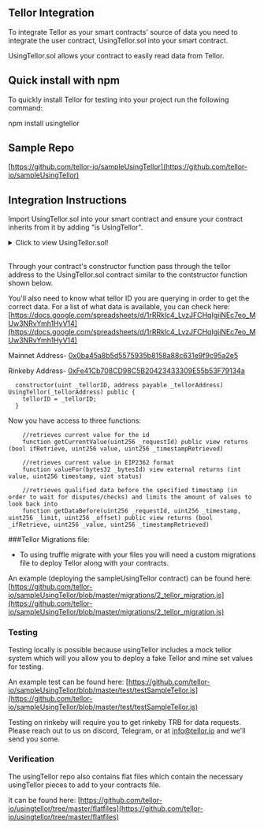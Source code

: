 ## Tellor Integration

To integrate Tellor as your smart contracts' source of data you need to integrate the user contract, UsingTellor.sol into your smart contract.

UsingTellor.sol allows your contract to easily read data from Tellor. 

## Quick install with npm
To quickly install Tellor for testing into your project run the following command: 

   npm install usingtellor

## Sample Repo

[https://github.com/tellor-io/sampleUsingTellor](https://github.com/tellor-io/sampleUsingTellor)

## Integration Instructions

Import UsingTellor.sol into your smart contract and ensure your contract inherits from it by adding "is UsingTellor".

<details>
  <summary>Click to view UsingTellor.sol!</summary>

```solidity
pragma solidity ^0.5.0;

import "../contracts/testContracts/TellorMaster.sol";
import "../contracts/libraries/TellorLibrary.sol";//imported for testing ease
import "../contracts/testContracts/Tellor.sol";//imported for testing ease
import "./OracleIDDescriptions.sol";
import "../contracts/interfaces/EIP2362Interface.sol";

/**
* @title UserContract
* This contracts creates for easy integration to the Tellor System
* by allowing smart contracts to read data off Tellor
*/
contract UsingTellor is EIP2362Interface{
    address payable public tellorStorageAddress;
    address public oracleIDDescriptionsAddress;
    TellorMaster _tellorm;
    OracleIDDescriptions descriptions;

    event NewDescriptorSet(address _descriptorSet);

    /*Constructor*/
    /**
    * @dev the constructor sets the storage address and owner
    * @param _storage is the TellorMaster address
    */
    constructor(address payable _storage) public {
        tellorStorageAddress = _storage;
        _tellorm = TellorMaster(tellorStorageAddress);
    }

    /*Functions*/
    /*
    * @dev Allows the owner to set the address for the oracleID descriptors
    * used by the ADO members for price key value pairs standarization
    * _oracleDescriptors is the address for the OracleIDDescriptions contract
    */
    function setOracleIDDescriptors(address _oracleDescriptors) external {
        require(oracleIDDescriptionsAddress == address(0), "Already Set");
        oracleIDDescriptionsAddress = _oracleDescriptors;
        descriptions = OracleIDDescriptions(_oracleDescriptors);
        emit NewDescriptorSet(_oracleDescriptors);
    }

    /**
    * @dev Allows the user to get the latest value for the requestId specified
    * @param _requestId is the requestId to look up the value for
    * @return bool true if it is able to retreive a value, the value, and the value's timestamp
    */
    function getCurrentValue(uint256 _requestId) public view returns (bool ifRetrieve, uint256 value, uint256 _timestampRetrieved) {
        return getDataBefore(_requestId,now,1,0);
    }

    /**
    * @dev Allows the user to get the latest value for the requestId specified using the
    * ADO specification for the standard inteface for price oracles
    * @param _bytesId is the ADO standarized bytes32 price/key value pair identifier
    * @return the timestamp, outcome or value/ and the status code (for retreived, null, etc...)
    */
    function valueFor(bytes32 _bytesId) external view returns (int value, uint256 timestamp, uint status) {
        uint _id = descriptions.getTellorIdFromBytes(_bytesId);
        int n = descriptions.getGranularityAdjFactor(_bytesId);
        if (_id > 0){
            bool _didGet;
            uint256 _returnedValue;
            uint256 _timestampRetrieved;
            (_didGet,_returnedValue,_timestampRetrieved) = getDataBefore(_id,now,1,0);
            if(_didGet){
                return (int(_returnedValue)*n,_timestampRetrieved, descriptions.getStatusFromTellorStatus(1));
            }
            else{
                return (0,0,descriptions.getStatusFromTellorStatus(2));
            }
        }
        return (0, 0, descriptions.getStatusFromTellorStatus(0));
    }

    /**
    * @dev Allows the user to get the first value for the requestId before the specified timestamp
    * @param _requestId is the requestId to look up the value for
    * @param _timestamp before which to search for first verified value
    * @param _limit a limit on the number of values to look at
    * @param _offset the number of values to go back before looking for data values
    * @return bool true if it is able to retreive a value, the value, and the value's timestamp
    */
    function getDataBefore(uint256 _requestId, uint256 _timestamp, uint256 _limit, uint256 _offset)
        public
        view
        returns (bool _ifRetrieve, uint256 _value, uint256 _timestampRetrieved)
    {
        uint256 _count = _tellorm.getNewValueCountbyRequestId(_requestId) - _offset;
        if (_count > 0) {
            for (uint256 i = _count; i > _count - _limit; i--) {
                uint256 _time = _tellorm.getTimestampbyRequestIDandIndex(_requestId, i - 1);
                if (_time > 0 && _time <= _timestamp && _tellorm.isInDispute(_requestId,_time) == false) {
                    return (true, _tellorm.retrieveData(_requestId, _time), _time);
                }
            }
        }
        return (false, 0, 0);
    }
}


```
</details>
<br>

Through your contract's constructor function pass through the tellor address to the UsingTellor.sol contract similar to the contstructor function shown below.

You'll also need to know what tellor ID you are querying in order to get the correct data.  For a list of what data is available, you can check here:
[https://docs.google.com/spreadsheets/d/1rRRklc4_LvzJFCHqIgiiNEc7eo_MUw3NRvYmh1HyV14](https://docs.google.com/spreadsheets/d/1rRRklc4_LvzJFCHqIgiiNEc7eo_MUw3NRvYmh1HyV14)

Mainnet Address- [0x0ba45a8b5d5575935b8158a88c631e9f9c95a2e5](https://etherscan.io/address/0x0ba45a8b5d5575935b8158a88c631e9f9c95a2e5)

Rinkeby Address- [0xFe41Cb708CD98C5B20423433309E55b53F79134a](https://rinkeby.etherscan.io/address/0xFe41Cb708CD98C5B20423433309E55b53F79134a)

```solidity
  constructor(uint _tellorID, address payable _tellorAddress) UsingTellor(_tellorAddress) public {
    tellorID = _tellorID;
  }

```

Now you have access to three functions: 

```
    //retrieves current value for the id
    function getCurrentValue(uint256 _requestId) public view returns (bool ifRetrieve, uint256 value, uint256 _timestampRetrieved)

    //retrieves current value in EIP2362 format
    function valueFor(bytes32 _bytesId) view external returns (int value, uint256 timestamp, uint status)

    //retrieves qualified data before the specified timestamp (in order to wait for disputes/checks) and limits the amount of values to look back into
    function getDataBefore(uint256 _requestId, uint256 _timestamp, uint256 _limit, uint256 _offset) public view returns (bool _ifRetrieve, uint256 _value, uint256 _timestampRetrieved)

```

###Tellor Migrations file:

* To using truffle migrate with your files you will need a custom migrations file to deploy Tellor along with your contracts.  

An example (deploying the sampleUsingTellor contract) can be found here:
[https://github.com/tellor-io/sampleUsingTellor/blob/master/migrations/2_tellor_migration.js](https://github.com/tellor-io/sampleUsingTellor/blob/master/migrations/2_tellor_migration.js)


### Testing

Testing locally is possible because usingTellor includes a mock tellor system which will you allow you to deploy a fake Tellor and mine set values for testing.

An example test can be found here:
[https://github.com/tellor-io/sampleUsingTellor/blob/master/test/testSampleTellor.js](https://github.com/tellor-io/sampleUsingTellor/blob/master/test/testSampleTellor.js)

Testing on rinkeby will require you to get rinkeby TRB for data requests. Please reach out to us on discord, Telegram, or at [info@tellor.io](info@tellor.io) and we'll send you some.  


### Verification

The usingTellor repo also contains flat files which contain the necessary usingTellor pieces to add to your contracts file.  

It can be found here:  [https://github.com/tellor-io/usingtellor/tree/master/flatfiles](https://github.com/tellor-io/usingtellor/tree/master/flatfiles)



